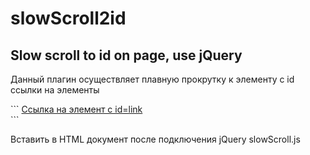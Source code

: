 # slowScroll2id
<h2> Slow scroll to id on page, use jQuery</h2>
<p>Данный плагин осуществляет плавную прокрутку к элементу с id ссылки на элементы</p>
```
  <a href="#link">Ссылка на элемент с id=link</a>
  <div id="link"></div>
```
<p>Вставить в HTML документ после подключения jQuery slowScroll.js</p>
